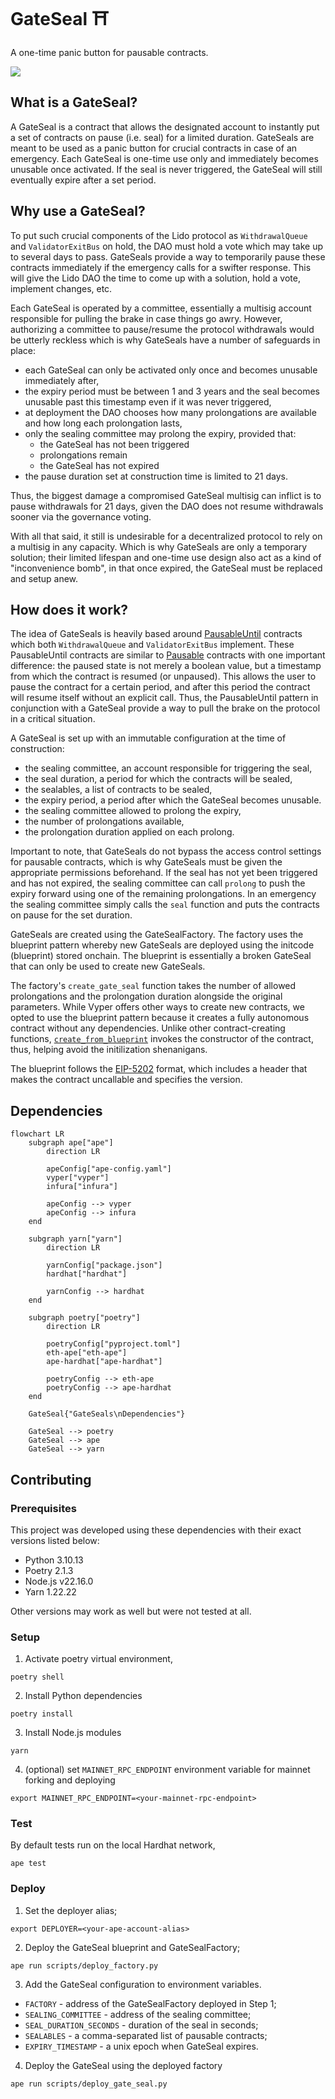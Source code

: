 # GateSeal ⛩️

A one-time panic button for pausable contracts.

![](/assets/monty-python.png)

## What is a GateSeal?

A GateSeal is a contract that allows the designated account to instantly put a set of contracts on pause (i.e. seal) for a limited duration. GateSeals are meant to be used as a panic button for crucial contracts in case of an emergency. Each GateSeal is one-time use only and immediately becomes unusable once activated. If the seal is never triggered, the GateSeal will still eventually expire after a set period.

## Why use a GateSeal?

To put such crucial components of the Lido protocol as `WithdrawalQueue` and `ValidatorExitBus` on hold, the DAO must hold a vote which may take up to several days to pass. GateSeals provide a way to temporarily pause these contracts immediately if the emergency calls for a swifter response. This will give the Lido DAO the time to come up with a solution, hold a vote, implement changes, etc.

Each GateSeal is operated by a committee, essentially a multisig account responsible for pulling the brake in case things go awry. However, authorizing a committee to pause/resume the protocol withdrawals would be utterly reckless which is why GateSeals have a number of safeguards in place:
- each GateSeal can only be activated only once and becomes unusable immediately after,
- the expiry period must be between 1 and 3 years and the seal becomes unusable past this timestamp even if it was never triggered,
- at deployment the DAO chooses how many prolongations are available and how long each prolongation lasts,
- only the sealing committee may prolong the expiry, provided that:
  - the GateSeal has not been triggered
  - prolongations remain
  - the GateSeal has not expired
- the pause duration set at construction time is limited to 21 days.

Thus, the biggest damage a compromised GateSeal multisig can inflict is to pause withdrawals for 21 days, given the DAO does not resume withdrawals sooner via the governance voting.

With all that said, it still is undesirable for a decentralized protocol to rely on a multisig in any capacity. Which is why GateSeals are only a temporary solution; their limited lifespan and one-time use design also act as a kind of "inconvenience bomb", in that once expired, the GateSeal must be replaced and setup anew.

## How does it work?

The idea of GateSeals is heavily based around [PausableUntil](/contracts/test_helpers/SealableMock.vy) contracts which both `WithdrawalQueue` and `ValidatorExitBus` implement. These PausableUntil contracts are similar to [Pausable](https://github.com/OpenZeppelin/openzeppelin-contracts/blob/release-v4.4/contracts/security/Pausable.sol) contracts with one important difference: the paused state is not merely a boolean value, but a timestamp from which the contract is resumed (or unpaused). This allows the user to pause the contract for a certain period, and after this period the contract will resume itself without an explicit call. Thus, the PausableUntil pattern in conjunction with a GateSeal provide a way to pull the brake on the protocol in a critical situation.

A GateSeal is set up with an immutable configuration at the time of construction:
- the sealing committee, an account responsible for triggering the seal,
- the seal duration, a period for which the contracts will be sealed,
- the sealables, a list of contracts to be sealed,
- the expiry period, a period after which the GateSeal becomes unusable.
- the sealing committee allowed to prolong the expiry,
- the number of prolongations available,
- the prolongation duration applied on each prolong.

Important to note, that GateSeals do not bypass the access control settings for
pausable contracts, which is why GateSeals must be given the appropriate permissions beforehand. If the seal has not yet been triggered and has not expired, the sealing committee can call `prolong` to push the expiry forward using one of the remaining prolongations. In an emergency the sealing committee simply calls the `seal` function and puts the contracts on pause for the set duration.

GateSeals are created using the GateSealFactory. The factory uses the blueprint pattern whereby new GateSeals are deployed using the initcode (blueprint) stored onchain. The blueprint is essentially a broken GateSeal that can only be used to create new GateSeals.

The factory's `create_gate_seal` function takes the number of allowed prolongations and the prolongation duration alongside the original parameters.
While Vyper offers other ways to create new contracts, we opted to use the blueprint pattern because it creates a fully autonomous contract without any dependencies. Unlike other contract-creating functions, [`create_from_blueprint`](https://docs.vyperlang.org/en/stable/built-in-functions.html#chain-interaction) invokes the constructor of the contract, thus, helping avoid the initilization shenanigans.

The blueprint follows the [EIP-5202](https://eips.ethereum.org/EIPS/eip-5202) format, which includes a header that makes the contract uncallable and specifies the version. 

## Dependencies

```mermaid
flowchart LR
    subgraph ape["ape"]
        direction LR

        apeConfig["ape-config.yaml"]
        vyper["vyper"]
        infura["infura"]
        
        apeConfig --> vyper
        apeConfig --> infura
    end

    subgraph yarn["yarn"]
        direction LR
        
        yarnConfig["package.json"]
        hardhat["hardhat"]
        
        yarnConfig --> hardhat
    end

    subgraph poetry["poetry"]
        direction LR

        poetryConfig["pyproject.toml"]
        eth-ape["eth-ape"]
        ape-hardhat["ape-hardhat"]

        poetryConfig --> eth-ape
        poetryConfig --> ape-hardhat
    end  

    GateSeal{"GateSeals\nDependencies"}

    GateSeal --> poetry
    GateSeal --> ape
    GateSeal --> yarn
```

## Contributing

### Prerequisites
This project was developed using these dependencies with their exact versions listed below:
- Python 3.10.13
- Poetry 2.1.3
- Node.js v22.16.0
- Yarn 1.22.22

Other versions may work as well but were not tested at all.

### Setup

1. Activate poetry virtual environment,
```shell
poetry shell
```

2. Install Python dependencies
```shell
poetry install
```

3. Install Node.js modules
```shell
yarn
```

4. (optional) set `MAINNET_RPC_ENDPOINT` environment variable for mainnet forking and deploying
```shell
export MAINNET_RPC_ENDPOINT=<your-mainnet-rpc-endpoint>
```

### Test

By default tests run on the local Hardhat network,
```shell
ape test
```

### Deploy

1. Set the deployer alias;
```shell
export DEPLOYER=<your-ape-account-alias>
```

2. Deploy the GateSeal blueprint and GateSealFactory;
```shell
ape run scripts/deploy_factory.py
```

3. Add the GateSeal configuration to environment variables.
- `FACTORY` - address of the GateSealFactory deployed in Step 1;
- `SEALING_COMMITTEE` - address of the sealing committee;
- `SEAL_DURATION_SECONDS` - duration of the seal in seconds;
- `SEALABLES` - a comma-separated list of pausable contracts;
- `EXPIRY_TIMESTAMP` - a unix epoch when GateSeal expires.

4. Deploy the GateSeal using the deployed factory
```shell
ape run scripts/deploy_gate_seal.py
```
